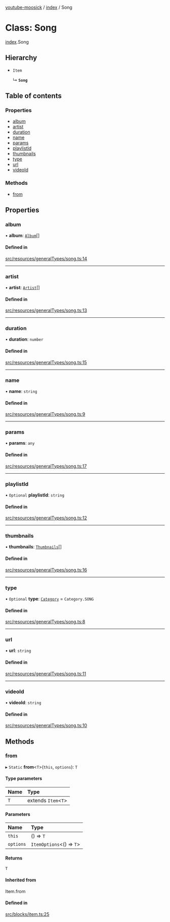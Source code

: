 [youtube-moosick](../README.md) / [index](../modules/index.md) / Song

# Class: Song

[index](../modules/index.md).Song

## Hierarchy

- `Item`

  ↳ **`Song`**

## Table of contents

### Properties

- [album](index.Song.md#album)
- [artist](index.Song.md#artist)
- [duration](index.Song.md#duration)
- [name](index.Song.md#name)
- [params](index.Song.md#params)
- [playlistId](index.Song.md#playlistid)
- [thumbnails](index.Song.md#thumbnails)
- [type](index.Song.md#type)
- [url](index.Song.md#url)
- [videoId](index.Song.md#videoid)

### Methods

- [from](index.Song.md#from)

## Properties

### album

• **album**: [`Album`](index.Album.md)[]

#### Defined in

[src/resources/generalTypes/song.ts:14](https://github.com/EvasiveXkiller/youtube-moosick/blob/24ea418/src/resources/generalTypes/song.ts#L14)

___

### artist

• **artist**: [`Artist`](index.Artist.md)[]

#### Defined in

[src/resources/generalTypes/song.ts:13](https://github.com/EvasiveXkiller/youtube-moosick/blob/24ea418/src/resources/generalTypes/song.ts#L13)

___

### duration

• **duration**: `number`

#### Defined in

[src/resources/generalTypes/song.ts:15](https://github.com/EvasiveXkiller/youtube-moosick/blob/24ea418/src/resources/generalTypes/song.ts#L15)

___

### name

• **name**: `string`

#### Defined in

[src/resources/generalTypes/song.ts:9](https://github.com/EvasiveXkiller/youtube-moosick/blob/24ea418/src/resources/generalTypes/song.ts#L9)

___

### params

• **params**: `any`

#### Defined in

[src/resources/generalTypes/song.ts:17](https://github.com/EvasiveXkiller/youtube-moosick/blob/24ea418/src/resources/generalTypes/song.ts#L17)

___

### playlistId

• `Optional` **playlistId**: `string`

#### Defined in

[src/resources/generalTypes/song.ts:12](https://github.com/EvasiveXkiller/youtube-moosick/blob/24ea418/src/resources/generalTypes/song.ts#L12)

___

### thumbnails

• **thumbnails**: [`Thumbnails`](index.Thumbnails.md)[]

#### Defined in

[src/resources/generalTypes/song.ts:16](https://github.com/EvasiveXkiller/youtube-moosick/blob/24ea418/src/resources/generalTypes/song.ts#L16)

___

### type

• `Optional` **type**: [`Category`](../enums/enums.Category.md) = `Category.SONG`

#### Defined in

[src/resources/generalTypes/song.ts:8](https://github.com/EvasiveXkiller/youtube-moosick/blob/24ea418/src/resources/generalTypes/song.ts#L8)

___

### url

• **url**: `string`

#### Defined in

[src/resources/generalTypes/song.ts:11](https://github.com/EvasiveXkiller/youtube-moosick/blob/24ea418/src/resources/generalTypes/song.ts#L11)

___

### videoId

• **videoId**: `string`

#### Defined in

[src/resources/generalTypes/song.ts:10](https://github.com/EvasiveXkiller/youtube-moosick/blob/24ea418/src/resources/generalTypes/song.ts#L10)

## Methods

### from

▸ `Static` **from**<`T`\>(`this`, `options`): `T`

#### Type parameters

| Name | Type |
| :------ | :------ |
| `T` | extends `Item`<`T`\> |

#### Parameters

| Name | Type |
| :------ | :------ |
| `this` | () => `T` |
| `options` | `ItemOptions`<() => `T`\> |

#### Returns

`T`

#### Inherited from

Item.from

#### Defined in

[src/blocks/item.ts:25](https://github.com/EvasiveXkiller/youtube-moosick/blob/24ea418/src/blocks/item.ts#L25)
